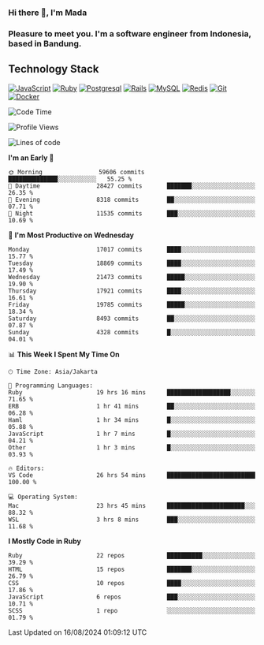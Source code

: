 ### Hi there 👋, I'm Mada
### Pleasure to meet you. I'm a software engineer from Indonesia, based in Bandung.

## Technology Stack

[![JavaScript](https://img.shields.io/badge/-JavaScript-%23F7DF1C?style=flat-square&logo=javascript&logoColor=000000&labelColor=%23F7DF1C&color=%23FFCE5A)](https://www.javascript.com/)
[![Ruby](https://img.shields.io/badge/Ruby-CC342D?style=flat-square&logo=ruby&logoColor=white)](https://www.ruby-lang.org/en/)
[![Postgresql](https://img.shields.io/badge/PostgreSQL-316192?style=flat-square&logo=postgresql&logoColor=ffffff)](https://www.postgresql.org/)
[![Rails](https://img.shields.io/badge/Ruby_on_Rails-CC0000?style=flat-square&logo=ruby-on-rails&logoColor=white)](https://rubyonrails.org/)
[![MySQL](https://img.shields.io/badge/-MySQL-4479A1?style=flat-square&logo=MySQL&logoColor=ffffff)](https://www.mysql.com/)
[![Redis](https://img.shields.io/badge/-Redis-DC382D?style=flat-square&logo=Redis&logoColor=ffffff)](https://redis.io/)
[![Git](https://img.shields.io/badge/-Git-%23F05032?style=flat-square&logo=git&logoColor=%23ffffff)](https://git-scm.com/)
[![Docker](https://img.shields.io/badge/-Docker-2496ED?style=flat-square&logo=docker&logoColor=ffffff)](https://www.docker.com/)
<!--
**madaarya/madaarya** is a ✨ _special_ ✨ repository because its `README.md` (this file) appears on your GitHub profile.

Here are some ideas to get you started:

- 🔭 I’m currently working on ...
- 🌱 I’m currently learning ...
- 👯 I’m looking to collaborate on ...
- 🤔 I’m looking for help with ...
- 💬 Ask me about ...
- 📫 How to reach me: ...
- 😄 Pronouns: ...
- ⚡ Fun fact: ...
-->
<!--START_SECTION:waka-->
![Code Time](http://img.shields.io/badge/Code%20Time-6%2C347%20hrs%2059%20mins-blue)

![Profile Views](http://img.shields.io/badge/Profile%20Views-0-blue)

![Lines of code](https://img.shields.io/badge/From%20Hello%20World%20I%27ve%20Written-45.9%20million%20lines%20of%20code-blue)

**I'm an Early 🐤** 

```text
🌞 Morning                59606 commits       ██████████████░░░░░░░░░░░   55.25 % 
🌆 Daytime                28427 commits       ███████░░░░░░░░░░░░░░░░░░   26.35 % 
🌃 Evening                8318 commits        ██░░░░░░░░░░░░░░░░░░░░░░░   07.71 % 
🌙 Night                  11535 commits       ███░░░░░░░░░░░░░░░░░░░░░░   10.69 % 
```
📅 **I'm Most Productive on Wednesday** 

```text
Monday                   17017 commits       ████░░░░░░░░░░░░░░░░░░░░░   15.77 % 
Tuesday                  18869 commits       ████░░░░░░░░░░░░░░░░░░░░░   17.49 % 
Wednesday                21473 commits       █████░░░░░░░░░░░░░░░░░░░░   19.90 % 
Thursday                 17921 commits       ████░░░░░░░░░░░░░░░░░░░░░   16.61 % 
Friday                   19785 commits       █████░░░░░░░░░░░░░░░░░░░░   18.34 % 
Saturday                 8493 commits        ██░░░░░░░░░░░░░░░░░░░░░░░   07.87 % 
Sunday                   4328 commits        █░░░░░░░░░░░░░░░░░░░░░░░░   04.01 % 
```


📊 **This Week I Spent My Time On** 

```text
🕑︎ Time Zone: Asia/Jakarta

💬 Programming Languages: 
Ruby                     19 hrs 16 mins      ██████████████████░░░░░░░   71.65 % 
ERB                      1 hr 41 mins        ██░░░░░░░░░░░░░░░░░░░░░░░   06.28 % 
Haml                     1 hr 34 mins        █░░░░░░░░░░░░░░░░░░░░░░░░   05.88 % 
JavaScript               1 hr 7 mins         █░░░░░░░░░░░░░░░░░░░░░░░░   04.21 % 
Other                    1 hr 3 mins         █░░░░░░░░░░░░░░░░░░░░░░░░   03.93 % 

🔥 Editors: 
VS Code                  26 hrs 54 mins      █████████████████████████   100.00 % 

💻 Operating System: 
Mac                      23 hrs 45 mins      ██████████████████████░░░   88.32 % 
WSL                      3 hrs 8 mins        ███░░░░░░░░░░░░░░░░░░░░░░   11.68 % 
```

**I Mostly Code in Ruby** 

```text
Ruby                     22 repos            ██████████░░░░░░░░░░░░░░░   39.29 % 
HTML                     15 repos            ███████░░░░░░░░░░░░░░░░░░   26.79 % 
CSS                      10 repos            ████░░░░░░░░░░░░░░░░░░░░░   17.86 % 
JavaScript               6 repos             ███░░░░░░░░░░░░░░░░░░░░░░   10.71 % 
SCSS                     1 repo              ░░░░░░░░░░░░░░░░░░░░░░░░░   01.79 % 
```




 Last Updated on 16/08/2024 01:09:12 UTC
<!--END_SECTION:waka-->
